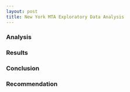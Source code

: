 ```yaml
---
layout: post
title: New York MTA Exploratory Data Analysis
---
```


### Analysis

### Results

### Conclusion

### Recommendation

